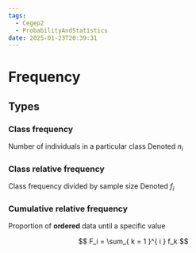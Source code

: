 ```yaml
---
tags:
  - Cegep2
  - ProbabilityAndStatistics
date: 2025-01-23T20:39:31
---
```


# Frequency

## Types

### Class frequency

Number of individuals in a particular class
Denoted $n_i$

### Class relative frequency

Class frequency divided by sample size
Denoted $f_i$

### Cumulative relative frequency

Proportion of **ordered** data until a specific value

$$
F_i = \sum_{ k = 1 }^{ i } f_k
$$